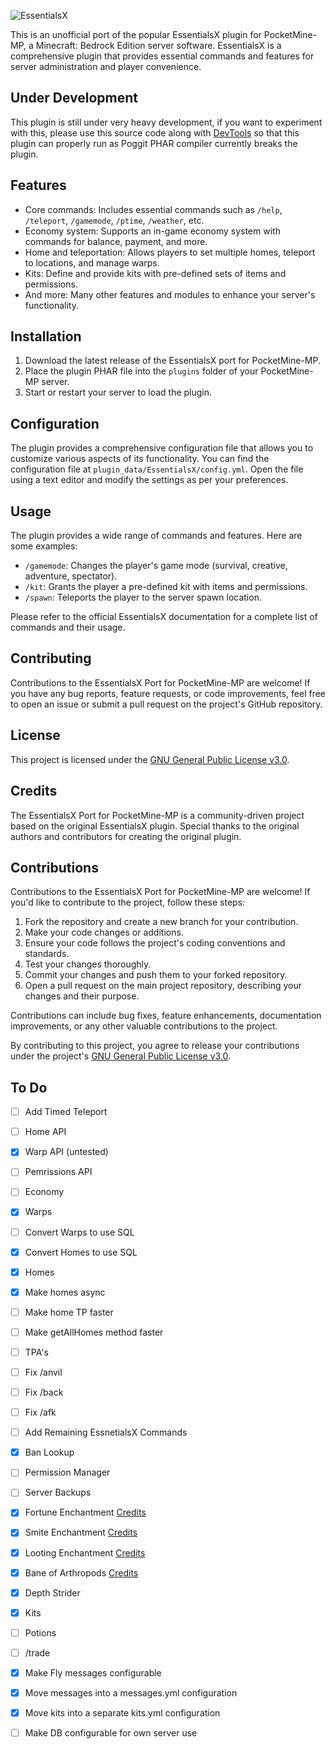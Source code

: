 ![EssentialsX](https://i.imgur.com/CP4SZpB.png)

This is an unofficial port of the popular EssentialsX plugin for PocketMine-MP, a Minecraft: Bedrock Edition server software. EssentialsX is a comprehensive plugin that provides essential commands and features for server administration and player convenience.

## Under Development

This plugin is still under very heavy development, if you want to experiment with this, please use this source code along with [DevTools](https://poggit.pmmp.io/p/DevTools) so that this plugin can properly run as Poggit PHAR compiler currently breaks the plugin.

## Features

- Core commands: Includes essential commands such as `/help`, `/teleport`, `/gamemode`, `/ptime`, `/weather`, etc. 
- Economy system: Supports an in-game economy system with commands for balance, payment, and more. 
- Home and teleportation: Allows players to set multiple homes, teleport to locations, and manage warps.
- Kits: Define and provide kits with pre-defined sets of items and permissions.
- And more: Many other features and modules to enhance your server's functionality.

## Installation

1. Download the latest release of the EssentialsX port for PocketMine-MP.
2. Place the plugin PHAR file into the `plugins` folder of your PocketMine-MP server.
3. Start or restart your server to load the plugin.

## Configuration

The plugin provides a comprehensive configuration file that allows you to customize various aspects of its functionality. You can find the configuration file at `plugin_data/EssentialsX/config.yml`. Open the file using a text editor and modify the settings as per your preferences.

## Usage

The plugin provides a wide range of commands and features. Here are some examples:

- `/gamemode`: Changes the player's game mode (survival, creative, adventure, spectator).
- `/kit`: Grants the player a pre-defined kit with items and permissions.
- `/spawn`: Teleports the player to the server spawn location.

Please refer to the official EssentialsX documentation for a complete list of commands and their usage.

## Contributing

Contributions to the EssentialsX Port for PocketMine-MP are welcome! If you have any bug reports, feature requests, or code improvements, feel free to open an issue or submit a pull request on the project's GitHub repository.

## License

This project is licensed under the [GNU General Public License v3.0](https://github.com/iLVOEWOCK/EssentialsXBE/blob/main/LICENSE).

## Credits

The EssentialsX Port for PocketMine-MP is a community-driven project based on the original EssentialsX plugin. Special thanks to the original authors and contributors for creating the original plugin.

## Contributions

Contributions to the EssentialsX Port for PocketMine-MP are welcome! If you'd like to contribute to the project, follow these steps:

1. Fork the repository and create a new branch for your contribution.
2. Make your code changes or additions.
3. Ensure your code follows the project's coding conventions and standards.
4. Test your changes thoroughly.
5. Commit your changes and push them to your forked repository.
6. Open a pull request on the main project repository, describing your changes and their purpose.

Contributions can include bug fixes, feature enhancements, documentation improvements, or any other valuable contributions to the project.

By contributing to this project, you agree to release your contributions under the project's [GNU General Public License v3.0](https://github.com/iLVOEWOCK/EssentialsXBE/blob/main/LICENSE).

## To Do

- [ ] Add Timed Teleport
- [ ] Home API
- [x] Warp API (untested)
- [ ] Pemrissions API
- [ ] Economy
- [x] Warps
- [ ] Convert Warps to use SQL
- [x] Convert Homes to use SQL
- [x] Homes
- [x] Make homes async
- [ ] Make home TP faster
- [ ] Make getAllHomes method faster
- [ ] TPA's
- [ ] Fix /anvil
- [ ] Fix /back
- [ ] Fix /afk
- [ ] Add Remaining EssnetialsX Commands
- [x] Ban Lookup
- [ ] Permission Manager
- [ ] Server Backups
- [x] Fortune Enchantment [Credits](https://github.com/Taylor-pm-pl/VanillaEC/tree/5088b9835f65303546209d0b1670723cc022d4aa/)
- [x] Smite Enchantment [Credits](https://github.com/Taylor-pm-pl/VanillaEC/tree/5088b9835f65303546209d0b1670723cc022d4aa/)
- [x] Looting Enchantment [Credits](https://github.com/Taylor-pm-pl/VanillaEC/tree/5088b9835f65303546209d0b1670723cc022d4aa/)
- [x] Bane of Arthropods [Credits](https://github.com/Taylor-pm-pl/VanillaEC/tree/5088b9835f65303546209d0b1670723cc022d4aa/)
- [x] Depth Strider
- [x] Kits
- [ ] Potions
- [ ] /trade
- [x] Make Fly messages configurable
- [x] Move messages into a messages.yml configuration
- [x] Move kits into a separate kits.yml configuration
- [ ] Make DB configurable for own server use

